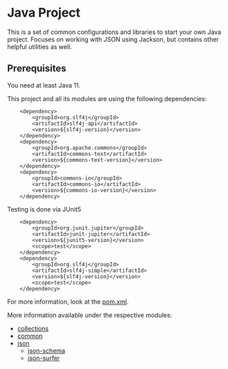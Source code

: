 # Java Project

This is a set of common configurations and libraries to start your own Java project. Focuses on working with JSON using
Jackson, but contains other helpful utilities as well.

## Prerequisites

You need at least Java 11.

This project and all its modules are using the following dependencies:

        <dependency>
            <groupId>org.slf4j</groupId>
            <artifactId>slf4j-api</artifactId>
            <version>${slf4j-version}</version>
        </dependency>
        <dependency>
            <groupId>org.apache.commons</groupId>
            <artifactId>commons-text</artifactId>
            <version>${commons-text-version}</version>
        </dependency>
        <dependency>
            <groupId>commons-io</groupId>
            <artifactId>commons-io</artifactId>
            <version>${commons-io-version}</version>
        </dependency>

Testing is done via JUnit5

        <dependency>
            <groupId>org.junit.jupiter</groupId>
            <artifactId>junit-jupiter</artifactId>
            <version>${junit5-version}</version>
            <scope>test</scope>
        </dependency>
        <dependency>
            <groupId>org.slf4j</groupId>
            <artifactId>slf4j-simple</artifactId>
            <version>${slf4j-version}</version>
            <scope>test</scope>
        </dependency>

For more information, look at the [pom.xml](pom.xml).

More information available under the respective modules:

* [collections](collections/README.md)
* [common](common/README.md)
* [json](json/README.md)
    * [json-schema](json-schema/README.md)
    * [json-surfer](json-surfer/README.md)

